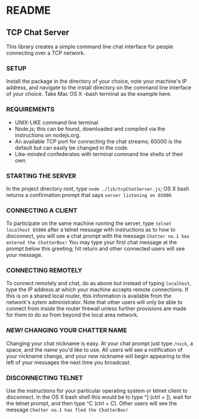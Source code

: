 # README
## TCP Chat Server

This library creates a simple command line chat interface for people connecting over a TCP network.

### SETUP
Install the package in the directory of your choice, note your machine's IP address, and navigate to the install directory on the command line interface of your choice. Take Mac OS X -bash terminal as the example here. 

### REQUIREMENTS
  - UNIX-LIKE command line terminal
  - Node.js; this can be found, downloaded and compiled via the instructions on nodejs.org.
  - An available TCP port for connecting the chat streams; 65000 is the default but can easily be changed in the code.
  - Like-minded confederates with terminal command line shells of their own

### STARTING THE SERVER 
In the project directory root, type `node ./lib/tcpChatServer.js`; OS X bash returns a confirmation prompt that says `server listening on 65000`.

### CONNECTING A CLIENT
To participate on the same machine running the server, type `telnet localhost 65000` after a telnet message with instructions as to how to disconnect, you will see a chat prompt with the message `Chatter no.1 has entered the ChatterBox!`  You may type your first chat message at the prompt below this greeting; hit return and other connected users will see your message.

### CONNECTING REMOTELY 
To connect remotely and chat, do as above but instead of typing `localhost`, type the IP address at which your machine accepts remote connections.  If this is on a shared local router, this information is available from the network's sytem administrator.  Note that other users will only be able to connect from inside the router firewall unless further provisions are made for them to do so from beyond the local area network.

### **_NEW!_** CHANGING YOUR CHATTER NAME
Changing your chat nickname is easy.  At your chat prompt just type `/nick`, a space, and the name you'd like to use.  All users will see a notification of your nickname change, and your new nickname will begin appearing to the left of your messages the next time you broadcast.

### DISCONNECTING TELNET
Use the instructions for your particular operating system or telnet client to disconnect.  In the OS X bash shell this would be to type ^] (ctrl + ]), wait for the telnet prompt, and then type ^C (ctrl + C).  Other users will see the message `Chatter no.1 has fled the ChatterBox!`
